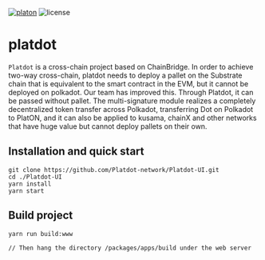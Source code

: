 [![platon](https://img.shields.io/badge/platdot-js-orange)](https://platdot.chainx.org)
![license](https://img.shields.io/badge/License-Apache%202.0-blue?logo=apache&style=flat-square)

# platdot

```Platdot``` is a cross-chain project based on ChainBridge. In order to achieve two-way cross-chain, platdot needs to deploy a pallet on the Substrate chain that is equivalent to the smart contract in the EVM, but it cannot be deployed on polkadot. Our team has improved this. Through Platdot, it can be passed without pallet. The multi-signature module realizes a completely decentralized token transfer across Polkadot, transferring Dot on Polkadot to PlatON, and it can also be applied to kusama, chainX and other networks that have huge value but cannot deploy pallets on their own.

## Installation and quick start

```
git clone https://github.com/Platdot-network/Platdot-UI.git
cd ./Platdot-UI
yarn install
yarn start
```

## Build project
```
yarn run build:www

// Then hang the directory /packages/apps/build under the web server
```

